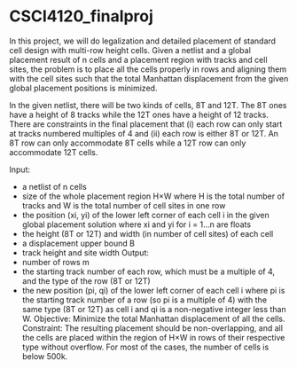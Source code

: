 # CSCI4120_finalproj

In this project, we will do legalization and detailed placement of standard cell design with multi-row
height cells. Given a netlist and a global placement result of n cells and a placement region with
tracks and cell sites, the problem is to place all the cells properly in rows and aligning them with the
cell sites such that the total Manhattan displacement from the given global placement positions is
minimized.

In the given netlist, there will be two kinds of cells, 8T and 12T. The 8T ones have a height of 8
tracks while the 12T ones have a height of 12 tracks. There are constraints in the final placement
that (i) each row can only start at tracks numbered multiples of 4 and (ii) each row is either 8T or
12T. An 8T row can only accommodate 8T cells while a 12T row can only accommodate 12T cells.

Input:
- a netlist of n cells
- size of the whole placement region H×W where H is the total number of tracks and W is the
total number of cell sites in one row
- the position (xi, yi) of the lower left corner of each cell i in the given global placement
solution where xi and yi for i = 1…n are floats
- the height (8T or 12T) and width (in number of cell sites) of each cell
- a displacement upper bound B
- track height and site width
Output:
- number of rows m
- the starting track number of each row, which must be a multiple of 4, and the type of the
row (8T or 12T)
- the new position (pi, qi) of the lower left corner of each cell i where pi is the starting track
number of a row (so pi is a multiple of 4) with the same type (8T or 12T) as cell i and qi is a
non-negative integer less than W.
Objective: Minimize the total Manhattan displacement of all the cells.
Constraint:
The resulting placement should be non-overlapping, and all the cells are placed within the
region of H×W in rows of their respective type without overflow.
For most of the cases, the number of cells is below 500k.
